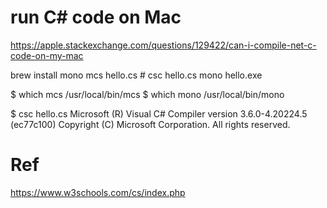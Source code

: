 # run C# code on Mac
https://apple.stackexchange.com/questions/129422/can-i-compile-net-c-code-on-my-mac

brew install mono
mcs hello.cs   # csc hello.cs
mono hello.exe


$ which mcs
/usr/local/bin/mcs
$ which mono
/usr/local/bin/mono

$ csc hello.cs
Microsoft (R) Visual C# Compiler version 3.6.0-4.20224.5 (ec77c100)
Copyright (C) Microsoft Corporation. All rights reserved.



# Ref
https://www.w3schools.com/cs/index.php
